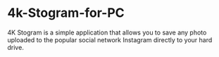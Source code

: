 # 4k-Stogram-for-PC
4K Stogram is a simple application that allows you to save any photo uploaded to the popular social network Instagram directly to your hard drive.

